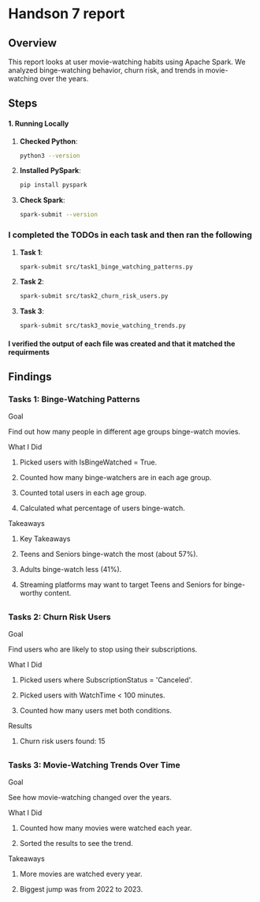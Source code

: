 # Handson 7 report 

## Overview 



This report looks at user movie-watching habits using Apache Spark. We analyzed binge-watching behavior, churn risk, and trends in movie-watching over the years.



## **Steps**


#### **1. Running Locally**

1. **Checked Python**:
   ```bash
   python3 --version
   ```

2. **Installed PySpark**:
   ```bash
   pip install pyspark
   ```



3. **Check Spark**:
   
   ```bash
   spark-submit --version
   ```


### I completed the TODOs in each task and then ran the following

1. **Task 1**:
   
   ```bash
   spark-submit src/task1_binge_watching_patterns.py
   ```


2. **Task 2**:
   
   ```bash
   spark-submit src/task2_churn_risk_users.py
   ```


3. **Task 3**:
   
   ```bash
   spark-submit src/task3_movie_watching_trends.py
   ```


#### **I verified the output of each file was created and that it matched the requirments**

## Findings 

### Tasks 1: Binge-Watching Patterns

Goal

   Find out how many people in different age groups binge-watch movies.

What I Did

   1. Picked users with IsBingeWatched = True.

   2. Counted how many binge-watchers are in each age group.

   3. Counted total users in each age group.

   4. Calculated what percentage of users binge-watch.


Takeaways 

   1. Key Takeaways

   2. Teens and Seniors binge-watch the most (about 57%).

   3. Adults binge-watch less (41%).

   4. Streaming platforms may want to target Teens and Seniors for binge-worthy content.

## 

### Tasks 2: Churn Risk Users


Goal

   Find users who are likely to stop using their subscriptions.

What I Did

   1. Picked users where SubscriptionStatus = 'Canceled'.

   2. Picked users with WatchTime < 100 minutes.

   3. Counted how many users met both conditions.


Results  

   1. Churn risk users found: 15

## 

### Tasks 3: Movie-Watching Trends Over Time

Goal

   See how movie-watching changed over the years.

What I Did

   1. Counted how many movies were watched each year.

   2. Sorted the results to see the trend.

  

Takeaways 

   1. More movies are watched every year.

   2. Biggest jump was from 2022 to 2023.


